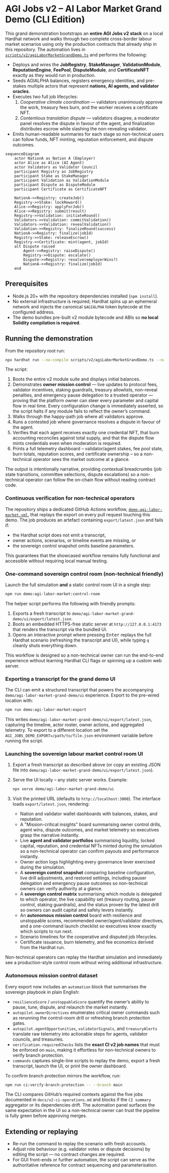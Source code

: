# AGI Jobs v2 – AI Labor Market Grand Demo (CLI Edition)

This grand demonstration bootstraps an **entire AGI Jobs v2 stack** on a local
Hardhat network and walks through two complete cross-border labour market
scenarios using only the production contracts that already ship in this
repository. The automation lives in
[`scripts/v2/agiLaborMarketGrandDemo.ts`](../../scripts/v2/agiLaborMarketGrandDemo.ts)
and performs the following:

- Deploys and wires the **JobRegistry**, **StakeManager**, **ValidationModule**,
  **ReputationEngine**, **FeePool**, **DisputeModule**, and **CertificateNFT**
  exactly as they would run in production.
- Seeds AGIALPHA balances, registers emergency identities, and pre-stakes
  multiple actors that represent **nations, AI agents, and validator oracles**.
- Executes two full job lifecycles:
  1. *Cooperative climate coordination* — validators unanimously approve the
     work, treasury fees burn, and the worker receives a certificate NFT.
  2. *Contentious translation dispute* — validators disagree, a moderator panel
     resolves the dispute in favour of the agent, and finalization distributes
     escrow while slashing the non-revealing validator.
- Emits human-readable summaries for each stage so non-technical users can
  follow funds, NFT minting, reputation enforcement, and dispute outcomes.

```mermaid
sequenceDiagram
    actor NationA as Nation A (Employer)
    actor Alice as Alice (AI Agent)
    actor Validators as Validator Council
    participant Registry as JobRegistry
    participant Stake as StakeManager
    participant Validation as ValidationModule
    participant Dispute as DisputeModule
    participant Certificate as CertificateNFT

    NationA->>Registry: createJob()
    Registry->>Stake: lockReward()
    Alice->>Registry: applyForJob()
    Alice->>Registry: submit(result)
    Registry->>Validation: initiateRound()
    Validators->>Validation: commitValidation()
    Validators->>Validation: revealValidation()
    Validation->>Registry: finalizeRound(success)
    NationA->>Registry: finalize(jobId)
    Registry->>Stake: releaseEscrow()
    Registry->>Certificate: mint(agent, jobId)
    alt Dispute raised
        Agent->>Registry: raiseDispute()
        Registry->>Dispute: escalate()
        Dispute->>Registry: resolve(employerWins?)
        NationA->>Registry: finalize(jobId)
    end
```

## Prerequisites

- Node.js 20+ with the repository dependencies installed (`npm install`).
- No external infrastructure is required; Hardhat spins up an ephemeral network
  and injects the canonical `$AGIALPHA` token bytecode at the configured
  address.
- The demo bundles pre-built v2 module bytecode and ABIs so **no local Solidity
  compilation is required**.

## Running the demonstration

From the repository root run:

```bash
npx hardhat run --no-compile scripts/v2/agiLaborMarketGrandDemo.ts --network hardhat
```

The script:

1. Boots the entire v2 module suite and displays initial balances.
2. Demonstrates **owner mission control** — live updates to protocol fees,
   validator incentives, staking guardrails, treasury allowlists, non-reveal
   penalties, and emergency pause delegation to a trusted operator — proving
   that the platform owner can steer every parameter and capital flow in real
   time. Every configuration change is immediately asserted, so the script halts
   if any module fails to reflect the owner’s command.
3. Walks through the happy-path job where all validators approve.
4. Runs a contested job where governance resolves a dispute in favour of the
   agent.
5. Verifies that each agent receives exactly one credential NFT, that burn
   accounting reconciles against total supply, and that the dispute flow mints
   credentials even when moderation is required.
6. Prints a full telemetry dashboard – validator/agent stakes, fee pool state,
   burn totals, reputation scores, and certificate ownership – so a
   non-technical operator sees the market outcome at a glance.

The output is intentionally narrative, providing contextual breadcrumbs (job
state transitions, committee selections, dispute escalations) so a non-technical
operator can follow the on-chain flow without reading contract code.

### Continuous verification for non-technical operators

The repository ships a dedicated GitHub Actions workflow,
[`demo-agi-labor-market.yml`](../../.github/workflows/demo-agi-labor-market.yml),
that replays the export on every pull request touching this demo. The job
produces an artefact containing `export/latest.json` and fails if:

- the Hardhat script does not emit a transcript,
- owner actions, scenarios, or timeline events are missing, or
- the sovereign control snapshot omits baseline parameters.

This guarantees that the showcased workflow remains fully functional and
accessible without requiring local manual testing.

### One-command sovereign control room (non-technical friendly)

Launch the full simulation **and** a static control room UI in a single step:

```bash
npm run demo:agi-labor-market:control-room
```

The helper script performs the following with friendly prompts:

1. Exports a fresh transcript to `demo/agi-labor-market-grand-demo/ui/export/latest.json`.
2. Boots an embedded HTTPS-free static server at `http://127.0.0.1:4173` that
   renders the transcript via the bundled UI.
3. Opens an interactive prompt where pressing <kbd>Enter</kbd> replays the full
   Hardhat scenario (refreshing the transcript and UI), while typing `q` cleanly
   shuts everything down.

This workflow is designed so a non-technical owner can run the end-to-end
experience without learning Hardhat CLI flags or spinning up a custom web
server.

### Exporting a transcript for the grand demo UI

The CLI can emit a structured transcript that powers the accompanying
`demo/agi-labor-market-grand-demo/ui` experience. Export to the pre-wired
location with:

```bash
npm run demo:agi-labor-market:export
```

This writes `demo/agi-labor-market-grand-demo/ui/export/latest.json`, capturing the
timeline, actor roster, owner actions, and aggregated telemetry. To export to a
different location set the `AGI_JOBS_DEMO_EXPORT=/path/to/file.json`
environment variable before running the script.

### Launching the sovereign labour market control room UI

1. Export a fresh transcript as described above (or copy an existing JSON file
   into `demo/agi-labor-market-grand-demo/ui/export/latest.json`).
2. Serve the UI locally – any static server works. Example:

   ```bash
   npx serve demo/agi-labor-market-grand-demo/ui
   ```

3. Visit the printed URL (defaults to `http://localhost:3000`). The interface
   loads `export/latest.json`, rendering:

   - Nation and validator wallet dashboards with balances, stakes, and
     reputation.
   - A "Mission-critical insights" board summarising owner control drills,
     agent wins, dispute outcomes, and market telemetry so executives grasp the
     narrative instantly.
   - Live **agent and validator portfolios** summarising liquidity, locked
     capital, reputation, and credential NFTs minted during the simulation so a
     non-technical operator can confirm payouts and performance instantly.
   - Owner action logs highlighting every governance lever exercised during the
     simulation.
   - A **sovereign control snapshot** comparing baseline configuration, live
     drill adjustments, and restored settings, including pauser delegation and
     emergency pause outcomes so non-technical owners can verify authority at a
     glance.
   - A **sovereign control matrix** summarising which module is delegated to
     which operator, the live capability set (treasury routing, pauser control,
     staking guardrails), and the status proven by the latest drill so owners can
     audit capital and safety levers instantly.
   - An **autonomous mission control** board with resilience and unstoppable
     scores, recommended owner/agent/validator directives, and a one-command
     launch checklist so executives know exactly which scripts to run next.
   - Scenario timelines for the cooperative and disputed job lifecycles.
   - Certificate issuance, burn telemetry, and fee economics derived from the
     Hardhat run.

Non-technical operators can replay the Hardhat simulation and immediately see a
production-style control room without wiring additional infrastructure.

### Autonomous mission control dataset

Every export now includes an `automation` block that summarises the sovereign
playbook in plain English:

- `resilienceScore` / `unstoppableScore` quantify the owner’s ability to pause,
  tune, dispute, and relaunch the market instantly.
- `autopilot.ownerDirectives` enumerates critical owner commands such as
  rerunning the control-room drill or refreshing branch protection gates.
- `autopilot.agentOpportunities`, `validatorSignals`, and `treasuryAlerts`
  translate raw telemetry into actionable steps for agents, validator councils,
  and treasuries.
- `verification.requiredChecks` lists the **exact CI v2 job names** that must be
  enforced on `main`, making it effortless for non-technical owners to verify
  branch protection.
- `commands` captures single-line scripts to replay the demo, export a fresh
  transcript, launch the UI, or print the owner dashboard.

To confirm branch protection mirrors the workflow, run:

```bash
npm run ci:verify-branch-protection -- --branch main
```

The CLI compares GitHub’s required contexts against the five jobs documented in
`docs/v2-ci-operations.md` and blocks if the `CI summary` aggregator or its
dependencies drift. The automation panel surfaces the same expectation in the
UI so a non-technical owner can trust the pipeline is fully green before
approving merges.

## Extending or replaying

- Re-run the command to replay the scenario with fresh accounts.
- Adjust role behaviour (e.g. validator votes or dispute decisions) by editing
  the script — no contract changes are required.
- For GUI front-ends or further automation, the script can serve as the
  authoritative reference for contract sequencing and parameterisation.
